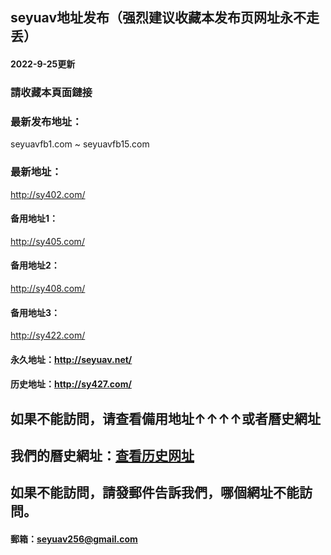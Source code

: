 ## seyuav地址发布（强烈建议收藏本发布页网址永不走丢）
#### 2022-9-25更新
### 請收藏本頁面鏈接
### 最新发布地址：
seyuavfb1.com ~ seyuavfb15.com
### 最新地址：
http://sy402.com/
#### 备用地址1：
http://sy405.com/
#### 备用地址2：
http://sy408.com/
#### 备用地址3：
http://sy422.com/
#### 永久地址：http://seyuav.net/
#### 历史地址：http://sy427.com/
## 如果不能訪問，请查看備用地址↑↑↑↑或者曆史網址
## 我們的曆史網址：[查看历史网址](https://github.com/seyuav/seyuav.site/wiki/%E8%89%B2%E6%AC%B2av%E4%BD%BF%E7%94%A8%E8%BF%87%E7%9A%84%E7%BD%91%E5%9D%80)
## 如果不能訪問，請發郵件告訴我們，哪個網址不能訪問。
#### 郵箱：seyuav256@gmail.com
